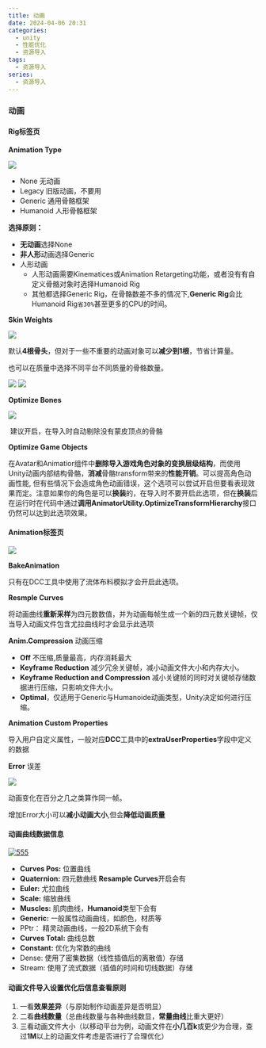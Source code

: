 ```yaml
---
title: 动画
date: 2024-04-06 20:31
categories:
  - unity 
  - 性能优化
  - 资源导入
tags:
  - 资源导入
series:
  - 资源导入
---
```

### 动画

#### Rig标签页

**Animation Type**

![](images/posts/Pasted%20image%2020240406202202.png)

- None 无动画
- Legacy 旧版动画，不要用
- Generic 通用骨骼框架
- Humanoid 人形骨骼框架

**选择原则：**

- **无动画**选择None
- **非人形**动画选择Generic
- 人形动画
    - 人形动画需要Kinematices或Animation Retargeting功能，或者没有有自定义骨骼对象时选择Humanoid Rig
    - 其他都选择Generic Rig，在骨骼数差不多的情况下,**Generic Rig**会比Humanoid Rig`省30%`甚至更多的CPU的时间。

**Skin Weights**

![](images/posts/Pasted%20image%2020240406202212.png)

​ 默认**4根骨头**，但对于一些不重要的动画对象可以**减少到1根**，节省计算量。

也可以在质量中选择不同平台不同质量的骨骼数量。

![](images/posts/Pasted%20image%2020240406202227.png)
![](images/posts/Pasted%20image%2020240406202230.png)

**Optimize Bones**

![](images/posts/Pasted%20image%2020240406202355.png)

​ 建议开启，在导入时自动剔除没有蒙皮顶点的骨骼

**Optimize Game Objects**

​ 在Avatar和Animatior组件中**删除导入游戏角色对象的变换层级结构**，而使用Unity动画内部结构骨骼，**消减**骨骼transform带来的**性能开销**。可以提高角色动画性能, 但有些情况下会造成角色动画错误，这个选项可以尝试开启但要看表现效果而定。注意如果你的角色是可以**换装**的，在导入时不要开启此选项，但在**换装**后在运行时在代码中通过**调用AnimatorUtility.OptimizeTransformHierarchy**接口仍然可以达到此选项效果。

#### Animation标签页

![](images/posts/Pasted%20image%2020240406202456.png)

**BakeAnimation**

只有在DCC工具中使用了流体布料模拟才会开启此选项。

**Resmple Curves**

​ 将动画曲线**重新采样**为四元数数值，并为动画每帧生成一个新的四元数关键帧，仅当导入动画文件包含尤拉曲线时才会显示此选项

**Anim.Compression** 动画压缩

- **Off** 不压缩,质量最高，内存消耗最大
- **Keyframe Reduction** 减少冗余关键帧，减小动画文件大小和内存大小。
- **Keyframe Reduction and Compression** 减小关键帧的同时对关键帧存储数据进行压缩，只影响文件大小。
- **Optimal**，仅适用于Generic与Humanoide动画类型，Unity决定如何进行压缩。

**Animation Custom Properties**

​ 导入用户自定义属性，一般对应**DCC**工具中的**extraUserProperties**字段中定义的数据

**Error** 误差

![](images/posts/Pasted%20image%2020240406202709.png)

动画变化在百分之几之类算作同一帧。

增加Error大小可以**减小动画大小**,但会**降低动画质量**
#### 动画曲线数据信息

[![555](https://github.com/lwwhb/Unity2022_SUNTAIL_Stylized_Fantasy_Village_Optimization/raw/main/Documents/Pics/555.png)](https://github.com/lwwhb/Unity2022_SUNTAIL_Stylized_Fantasy_Village_Optimization/blob/main/Documents/Pics/555.png)

- **Curves Pos:** 位置曲线
- **Quaternion:** 四元数曲线 **Resample Curves**开启会有
- **Euler:** 尤拉曲线
- **Scale:** 缩放曲线
- **Muscles:** 肌肉曲线，**Humanoid**类型下会有
- **Generic:** 一般属性动画曲线，如颜色，材质等
- PPtr： 精灵动画曲线，一般2D系统下会有
- **Curves Total:** 曲线总数
- **Constant:** 优化为常数的曲线
- Dense: 使用了密集数据（线性插值后的离散值）存储
- Stream: 使用了流式数据（插值的时间和切线数据）存储

#### 动画文件导入设置优化后信息查看原则

1. 一看**效果差异**（与原始制作动画差异是否明显）
2. 二看**曲线数量**（总曲线数量与各种曲线数显，**常量曲线**比重大更好）
3. 三看动画文件大小（以移动平台为例，动画文件在**小几百k**或更少为合理，查过**1M**以上的动画文件考虑是否进行了合理优化）
